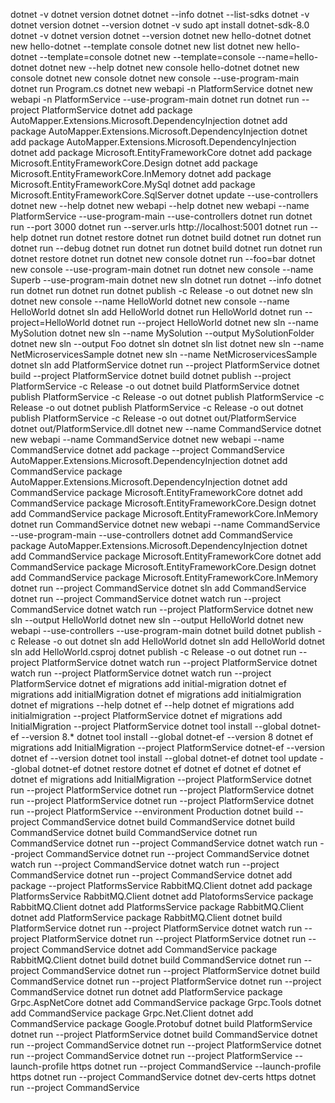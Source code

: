 dotnet -v
dotnet version
dotnet
dotnet --info
dotnet --list-sdks
dotnet -v
dotnet version
dotnet --version
dotnet -v
sudo apt install dotnet-sdk-8.0
dotnet -v
dotnet version
dotnet --version
dotnet new hello-dotnet
dotnet new hello-dotnet --template console
dotnet new list
dotnet new hello-dotnet --template=console
dotnet new --template=console --name=hello-dotnet
dotnet new --help
dotnet new console hello-dotnet
dotnet new console
dotnet new console
dotnet new console --use-program-main
dotnet run Program.cs
dotnet new webapi -n PlatformService
dotnet new webapi -n PlatformService --use-program-main
dotnet run
dotnet run --project PlatformService
dotnet add package AutoMapper.Extensions.Microsoft.DependencyInjection
dotnet add package AutoMapper.Extensions.Microsoft.DependencyInjection
dotnet add package AutoMapper.Extensions.Microsoft.DependencyInjection
dotnet add package Microsoft.EntityFrameworkCore
dotnet add package Microsoft.EntityFrameworkCore.Design
dotnet add package Microsoft.EntityFrameworkCore.InMemory
dotnet add package Microsoft.EntityFrameworkCore.MySql
dotnet add package Microsoft.EntityFrameworkCore.SqlServer
dotnet update --use-controllers
dotnet new --help
dotnet new webapi --help
dotnet new webapi --name PlatformService --use-program-main --use-controllers
dotnet run
dotnet run --port 3000
dotnet run --server.urls http://localhost:5001
dotnet run --help
dotnet run
dotnet restore
dotnet run
dotnet build
dotnet run
dotnet run
dotnet run --debug
dotnet run
dotnet run
dotnet build
dotnet run
dotnet run
dotnet restore
dotnet run
dotnet new console
dotnet run --foo=bar
dotnet new console --use-program-main
dotnet run
dotnet new console --name Superb --use-program-main
dotnet new sln
dotnet run
dotnet --info
dotnet run
dotnet run
dotnet run
dotnet publish -c Release -o out
dotnet new sln
dotnet new console --name HelloWorld
dotnet new console --name HelloWorld
dotnet sln add HelloWorld
dotnet run HelloWorld
dotnet run --project=HelloWorld
dotnet run --project HelloWorld
dotnet new sln --name MySolution
dotnet new sln --name MySolution --output MySolutionFolder
dotnet new sln --output Foo
dotnet sln
dotnet sln list
dotnet new sln --name NetMicroservicesSample
dotnet new sln --name NetMicroservicesSample
dotnet sln add PlatformService
dotnet run --project PlatformService
dotnet build --project PlatformService
dotnet build
dotnet publish --project PlatformService -c Release -o out
dotnet build PlatformService
dotnet publish PlatformService -c Release -o out
dotnet publish PlatformService -c Release -o out
dotnet publish PlatformService -c Release -o out
dotnet publish PlatformService -c Release -o out
dotnet out/PlatformService
dotnet out/PlatformService.dll
dotnet new --name CommandService
dotnet new webapi --name CommandService
dotnet new webapi --name CommandService
dotnet add package --project CommandService AutoMapper.Extensions.Microsoft.DependencyInjection
dotnet add CommandService package AutoMapper.Extensions.Microsoft.DependencyInjection
dotnet add CommandService package Microsoft.EntityFrameworkCore
dotnet add CommandService package Microsoft.EntityFrameworkCore.Design
dotnet add CommandService package Microsoft.EntityFrameworkCore.InMemory
dotnet run CommandService
dotnet new webapi --name CommandService --use-program-main --use-controllers
dotnet add CommandService package AutoMapper.Extensions.Microsoft.DependencyInjection
dotnet add CommandService package Microsoft.EntityFrameworkCore
dotnet add CommandService package Microsoft.EntityFrameworkCore.Design
dotnet add CommandService package Microsoft.EntityFrameworkCore.InMemory
dotnet run --project CommandService
dotnet sln add CommandService
dotnet run --project CommandService
dotnet watch run --project CommandService
dotnet watch run --project PlatformService
dotnet new sln --output HelloWorld
dotnet new sln --output HelloWorld
dotnet new webapi --use-controllers --use-program-main
dotnet build
dotnet publish -c Release -o out
dotnet sln add HelloWorld
dotnet sln add HelloWorld
dotnet sln add HelloWorld.csproj
dotnet publish -c Release -o out
dotnet run --project PlatformService
dotnet watch run --project PlatformService
dotnet watch run --project PlatformService
dotnet watch run --project PlatformService
dotnet ef migrations add initial-migration
dotnet ef migrations add initialMigration
dotnet ef migrations add initialmigration
dotnet ef migrations --help
dotnet ef --help
dotnet ef migrations add initialmigration --project PlatformService
dotnet ef migrations add InitialMigration --project PlatformService
dotnet tool install --global dotnet-ef --version 8.\*
dotnet tool install --global dotnet-ef --version 8
dotnet ef migrations add InitialMigration --project PlatformService
dotnet-ef --version
dotnet ef --version
dotnet tool install --global dotnet-ef
dotnet tool update --global dotnet-ef
dotnet restore
dotnet ef
dotnet ef
dotnet ef
dotnet ef
dotnet ef migrations add InitialMigration --project PlatformService
dotnet run --project PlatformService
dotnet run --project PlatformService
dotnet run --project PlatformService
dotnet run --project PlatformService
dotnet run --project PlatformService --environment Production
dotnet build --project CommandService
dotnet build CommandService
dotnet build CommandService
dotnet build CommandService
dotnet run CommandService
dotnet run --project CommandService
dotnet watch run --project CommandService
dotnet run --project CommandService
dotnet watch run --project CommandService
dotnet watch run --project CommandService
dotnet run --project CommandService
dotnet add package --project PlatformsService RabbitMQ.Client
dotnet add package PlatformsService RabbitMQ.Client
dotnet add PlatoformsService package RabbitMQ.Client
dotnet add PlatformsService package RabbitMQ.Client
dotnet add PlatformService package RabbitMQ.Client
dotnet build PlatformService
dotnet run --project PlatformService
dotnet watch run --project PlatformService
dotnet run --project PlatformService
dotnet run --project CommandService
dotnet add CommandService package RabbitMQ.Client
dotnet build
dotnet build CommandService
dotnet run --project CommandService
dotnet run --project PlatformService
dotnet build CommandService
dotnet run --project PlatformService
dotnet run --project CommandService
dotnet run
dotnet add PlatformService package Grpc.AspNetCore
dotnet add CommandService package Grpc.Tools
dotnet add CommandService package Grpc.Net.Client
dotnet add CommandService package Google.Protobuf
dotnet build PlatformService
dotnet run --project PlatformService
dotnet build CommandService
dotnet run --project CommandService
dotnet run --project PlatformService
dotnet run --project CommandService
dotnet run --project PlatformService --launch-profile https
dotnet run --project CommandService --launch-profile https
dotnet run --project CommandService
dotnet dev-certs https
dotnet run --project CommandService

